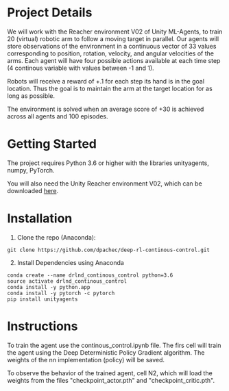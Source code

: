 # Project Details

We will work with the Reacher environment V02 of Unity ML-Agents, to train 20 (virtual) robotic arm to follow a moving target in parallel. Our agents will store observations of the environment in a continuous vector of 33 values corresponding to position, rotation, velocity, and angular velocities of the arms. Each agent will have four possible actions available at each time step (4 continous variable with values between -1 and 1).

Robots will receive a reward of +.1 for each step its hand is in the goal location. Thus the goal is to maintain the arm at the target location for as long as possible. 

The environment is solved when an average score of +30 is achieved across all agents and 100 episodes.  


# Getting Started

The project requires Python 3.6 or higher with the libraries unityagents, numpy, PyTorch.

You will also need the Unity Reacher environment V02, which can be downloaded [here](https://s3-us-west-1.amazonaws.com/udacity-drlnd/P2/Reacher/.../Reacher.app.zip).


# Installation
1) Clone the repo (Anaconda):
```
git clone https://github.com/dpachec/deep-rl-continous-control.git
```

2) Install Dependencies using Anaconda
```
conda create --name drlnd_continous_control python=3.6
source activate drlnd_continous_control
conda install -y python.app
conda install -y pytorch -c pytorch
pip install unityagents
```

# Instructions

To train the agent use the continous_control.ipynb file. The firs cell will train the agent using the Deep Deterministic Policy Gradient algorithm. The weights of the nn implementation (policy) will be saved. 

To observe the behavior of the trained agent, cell N2, which will load the weights from the files "checkpoint_actor.pth" and "checkpoint_critic.pth". 







